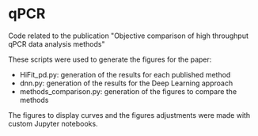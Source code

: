 # qPCR
Code related to the publication "Objective comparison of high throughput qPCR data analysis methods"

These scripts were used to generate the figures for the paper:
* HiFit_pd.py: generation of the results for each published method
* dnn.py: generation of the results for the Deep Learning approach
* methods_comparison.py: generation of the figures to compare the methods

The figures to display curves and the figures adjustments were made with custom Jupyter notebooks.
